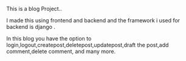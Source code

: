 This is a blog Project..

I made this using frontend and backend and the framework i used for backend is django .

In this blog you have the option to login,logout,createpost,deletepost,updatepost,draft the post,add comment,delete comment, and many more.
